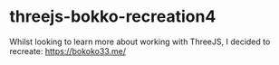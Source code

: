 # threejs-bokko-recreation4

Whilst looking to learn more about working with ThreeJS, I decided to recreate: https://bokoko33.me/

